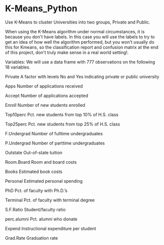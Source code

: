 # K-Means_Python

Use K-Means to cluster Universities into two groups, Private and Public.

When using the K-Means algorithm under normal circumstances, it is because you don't have labels. In this case you will use the labels to try to get an idea of how well the algorithm performed, but you won't usually do this for Kmeans, so the classification report and confusion matrix at the end of this project, don't truly make sense in a real world setting!.

Variables: We will use a data frame with 777 observations on the following 18 variables.

Private A factor with levels No and Yes indicating private or public university

Apps Number of applications received

Accept Number of applications accepted

Enroll Number of new students enrolled

Top10perc Pct. new students from top 10% of H.S. class

Top25perc Pct. new students from top 25% of H.S. class

F.Undergrad Number of fulltime undergraduates

P.Undergrad Number of parttime undergraduates

Outstate Out-of-state tuition

Room.Board Room and board costs

Books Estimated book costs

Personal Estimated personal spending

PhD Pct. of faculty with Ph.D.’s

Terminal Pct. of faculty with terminal degree

S.F.Ratio Student/faculty ratio

perc.alumni Pct. alumni who donate

Expend Instructional expenditure per student

Grad.Rate Graduation rate
